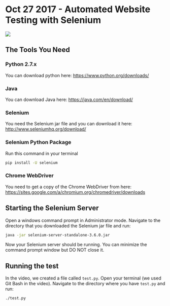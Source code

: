 # Oct 27 2017 - Automated Website Testing with Selenium

<a href="https://www.youtube.com/watch?v=Es8JDy0dInw">
  <img src="https://i.ytimg.com/vi/Es8JDy0dInw/maxresdefault_live.jpg">
  </a>

## The Tools You Need

### Python 2.7.x

You can download python here: https://www.python.org/downloads/

### Java

You can download Java here: https://java.com/en/download/

### Selenium

You need the Selenium jar file and you can download it here: http://www.seleniumhq.org/download/

### Selenium Python Package

Run this command in your terminal

```bash
pip install -U selenium
```

### Chrome WebDriver

You need to get a copy of the Chrome WebDriver from here:  https://sites.google.com/a/chromium.org/chromedriver/downloads


## Starting the Selenium Server

Open a windows command prompt in Administrator mode.   Navigate to the directory that you downloaded the Selenium jar file and run:

```bash
java -jar selenium-server-standalone-3.6.0.jar
```

Now your Selenium server should be running.   You can minimize the command prompt window but DO NOT close it.

## Running the test

In the video, we created a file called `test.py`.  Open your terminal (we used Git Bash in the video).  Navigate to the directory where you have `test.py` and run:

```bash
./test.py
```

